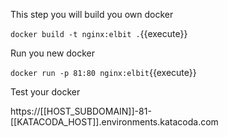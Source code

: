 
This step you will build you own docker 

`docker build -t nginx:elbit .`{{execute}}

Run you new docker 

`docker run -p 81:80 nginx:elbit`{{execute}}

Test your docker 

https://[[HOST_SUBDOMAIN]]-81-[[KATACODA_HOST]].environments.katacoda.com
